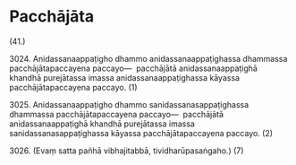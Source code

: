

# Pacchājāta






(41.)

3024\. Anidassanaappaṭigho dhammo anidassanaappaṭighassa dhammassa pacchājātapaccayena paccayo—  pacchājātā anidassanaappaṭighā khandhā purejātassa imassa anidassanaappaṭighassa kāyassa pacchājātapaccayena paccayo. (1)

3025\. Anidassanaappaṭigho dhammo sanidassanasappaṭighassa dhammassa pacchājātapaccayena paccayo—  pacchājātā anidassanaappaṭighā khandhā purejātassa imassa sanidassanasappaṭighassa kāyassa pacchājātapaccayena paccayo. (2)

3026\. (Evaṃ satta pañhā vibhajitabbā, tividharūpasaṅgaho.) (7)



